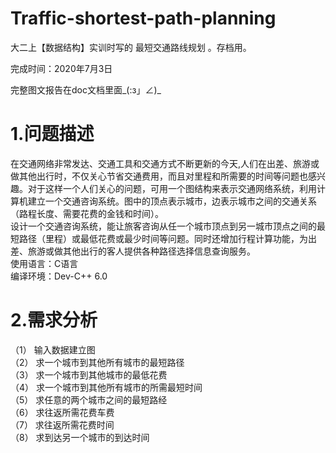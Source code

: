 # Traffic-shortest-path-planning
大二上【数据结构】实训时写的 最短交通路线规划 。存档用。

完成时间：2020年7月3日

完整图文报告在doc文档里面_(:з」∠)_

# 1.问题描述
在交通网络非常发达、交通工具和交通方式不断更新的今天,人们在出差、旅游或做其他出行时，不仅关心节省交通费用，而且对里程和所需要的时间等问题也感兴趣。对于这样一个人们关心的问题，可用一个图结构来表示交通网络系统，利用计算机建立一个交通咨询系统。图中的顶点表示城市，边表示城市之间的交通关系（路程长度、需要花费的金钱和时间）。  
设计一个交通咨询系统，能让旅客咨询从任一个城市顶点到另一城市顶点之间的最短路径（里程）或最低花费或最少时间等问题。同时还增加行程计算功能，为出差、旅游或做其他出行的客人提供各种路径选择信息查询服务。  
使用语言：C语言  
编译环境：Dev-C++ 6.0  

# 2.需求分析
（1）	输入数据建立图  
（2）	求一个城市到其他所有城市的最短路径  
（3）	求一个城市到其他城市的最低花费  
（4）	求一个城市到其他所有城市的所需最短时间  
（5）	求任意的两个城市之间的最短路经  
（6）	求往返所需花费车费  
（7）	求往返所需花费时间  
（8）	求到达另一个城市的到达时间
